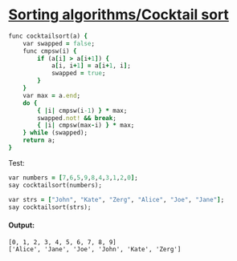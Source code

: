 [1]: http://rosettacode.org/wiki/Sorting_algorithms/Cocktail_sort

# [Sorting algorithms/Cocktail sort][1]

```ruby
func cocktailsort(a) {
    var swapped = false;
    func cmpsw(i) {
        if (a[i] > a[i+1]) {
            a[i, i+1] = a[i+1, i];
            swapped = true;
        }
    }
    var max = a.end;
    do {
        { |i| cmpsw(i-1) } * max;
        swapped.not! && break;
        { |i| cmpsw(max-i) } * max;
    } while (swapped);
    return a;
}
```


Test:

```ruby
var numbers = [7,6,5,9,8,4,3,1,2,0];
say cocktailsort(numbers);

var strs = ["John", "Kate", "Zerg", "Alice", "Joe", "Jane"];
say cocktailsort(strs);
```

#### Output:
```
[0, 1, 2, 3, 4, 5, 6, 7, 8, 9]
['Alice', 'Jane', 'Joe', 'John', 'Kate', 'Zerg']
```
